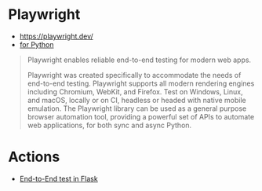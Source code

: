 # Playwright
* https://playwright.dev/
* [for Python](https://github.com/microsoft/playwright-python)

> Playwright enables reliable end-to-end testing for modern web apps.
> 
> Playwright was created specifically to accommodate the needs of end-to-end testing. Playwright supports all modern rendering engines including Chromium, WebKit, and Firefox. Test on Windows, Linux, and macOS, locally or on CI, headless or headed with native mobile emulation.
> The Playwright library can be used as a general purpose browser automation tool, providing a powerful set of APIs to automate web applications, for both sync and async Python.

# Actions
* [End-to-End test in Flask](https://github.com/jargonzhou/learning-python/blob/main/applications/Flask/example_app/tests/test_e2e.py)